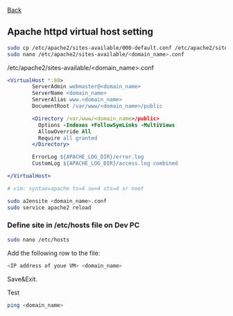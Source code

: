 [Back](INSTALL.md)

## Apache httpd virtual host setting

```bash
sudo cp /etc/apache2/sites-available/000-default.conf /etc/apache2/sites-available/<domain_name>.conf
sudo nano /etc/apache2/sites-available/<domain_name>.conf
```
/etc/apache2/sites-available/<domain_name>.conf
```apache
<VirtualHost *:80>
        ServerAdmin webmaster@<domain_name>
        ServerName <domain_name>
        ServerAlias www.<domain_name>
        DocumentRoot /var/www/<domain_name>/public

        <Directory /var/www/<domain_name>/public>
          Options -Indexes +FollowSymLinks -MultiViews
          AllowOverride All
          Require all granted
        </Directory>

        ErrorLog ${APACHE_LOG_DIR}/error.log
        CustomLog ${APACHE_LOG_DIR}/access.log combined

</VirtualHost>

# vim: syntax=apache ts=4 sw=4 sts=4 sr noet
```

```bash
sudo a2ensite <domain_name>.conf
sudo service apache2 reload
```

### Define site in /etc/hosts file on Dev PC

```bash
sudo nano /etc/hosts
```
Add the following row to the file:
```bash
<IP address of youe VM> <domain_name>
```
Save&Exit.

Test

```bash
ping <domain_name>
```